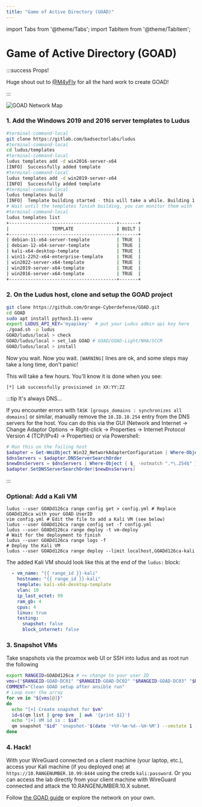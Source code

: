 ```yaml
---
title: "Game of Active Directory (GOAD)"
---
```

import Tabs from '@theme/Tabs';
import TabItem from '@theme/TabItem';

# Game of Active Directory (GOAD)

:::success Props!

Huge shout out to [@M4yFly](https://twitter.com/M4yFly) for all the hard work to create GOAD!

:::

![GOAD Network Map](https://raw.githubusercontent.com/Orange-Cyberdefense/GOAD/main/docs/img/GOAD_schema.png)

### 1. Add the Windows 2019 and 2016 server templates to Ludus

```bash
#terminal-command-local
git clone https://gitlab.com/badsectorlabs/ludus
#terminal-command-local
cd ludus/templates
#terminal-command-local
ludus templates add -d win2016-server-x64
[INFO]  Successfully added template
#terminal-command-local
ludus templates add -d win2019-server-x64
[INFO]  Successfully added template
#terminal-command-local
ludus templates build
[INFO]  Template building started - this will take a while. Building 1 template(s) at a time.
# Wait until the templates finish building, you can monitor them with `ludus templates logs -f` or `ludus templates status`
#terminal-command-local
ludus templates list
+----------------------------------------+-------+
|                TEMPLATE                | BUILT |
+----------------------------------------+-------+
| debian-11-x64-server-template          | TRUE  |
| debian-12-x64-server-template          | TRUE  |
| kali-x64-desktop-template              | TRUE  |
| win11-22h2-x64-enterprise-template     | TRUE  |
| win2022-server-x64-template            | TRUE  |
| win2019-server-x64-template            | TRUE  |
| win2016-server-x64-template            | TRUE  |
+----------------------------------------+-------+
```

### 2. On the Ludus host, clone and setup the GOAD project

```bash
git clone https://github.com/Orange-Cyberdefense/GOAD.git
cd GOAD
sudo apt install python3.11-venv
export LUDUS_API_KEY='myapikey'  # put your Ludus admin api key here
./goad.sh -p ludus
GOAD/ludus/local > check
GOAD/ludus/local > set_lab GOAD # GOAD/GOAD-Light/NHA/SCCM
GOAD/ludus/local > install
```

Now you wait. Now you wait. `[WARNING]` lines are ok, and some steps may take a long time, don't panic!

This will take a few hours. You'll know it is done when you see:

```
[*] Lab successfully provisioned in XX:YY:ZZ
```

:::tip It's always DNS...

If you encounter errors with `TASK [groups_domains : synchronizes all domains]` or similar, manually remove the `10.ID.10.254` entry from the DNS servers for the host. You can do this via the GUI (Network and Internet -> Change Adaptor Options -> Right-click -> Properties -> Internet Protocol Version 4 (TCP/IPv4) -> Properties) or via Powershell:

```powershell
# Run this on the failing host
$adapter = Get-WmiObject Win32_NetworkAdapterConfiguration | Where-Object { $_.IPAddress -ne $null }
$dnsServers = $adapter.DNSServerSearchOrder
$newDnsServers = $dnsServers | Where-Object { $_ -notmatch ".*\.254$" }
$adapter.SetDNSServerSearchOrder($newDnsServers)
```

:::

### Optional: Add a Kali VM

```
ludus --user GOADd126ca range config get > config.yml # Replace GOADd126ca with your GOAD UserID
vim config.yml # Edit the file to add a Kali VM (see below)
ludus --user GOADd126ca range config set -f config.yml
ludus --user GOADd126ca range deploy -t vm-deploy
# Wait for the deployment to finish
ludus --user GOADd126ca range logs -f
# Deploy the Kali VM
ludus --user GOADd126ca range deploy --limit localhost,GOADd126ca-kali
```

The added Kali VM should look like this at the end of the `ludus:` block:

```yaml
  - vm_name: "{{ range_id }}-kali"
    hostname: "{{ range_id }}-kali"
    template: kali-x64-desktop-template
    vlan: 10
    ip_last_octet: 99
    ram_gb: 4
    cpus: 4
    linux: true
    testing:
      snapshot: false
      block_internet: false
```


### 3. Snapshot VMs

Take snapshots via the proxmox web UI or SSH into ludus and as root run the following

```bash
export RANGEID=GOADd126ca # <= change to your user ID
vms=("$RANGEID-GOAD-DC01" "$RANGEID-GOAD-DC02" "$RANGEID-GOAD-DC03" "$RANGEID-GOAD-SRV02" "$RANGEID-GOAD-SRV03")
COMMENT="Clean GOAD setup after ansible run"
# Loop over the array
for vm in "${vms[@]}"
do
  echo "[+] Create snapshot for $vm"
  id=$(qm list | grep $vm  | awk '{print $1}')
  echo "[+] VM id is : $id"
  qm snapshot "$id" 'snapshot-'$(date '+%Y-%m-%d--%H-%M') --vmstate 1 --description "$COMMENT"
done
```

### 4. Hack!

With your WireGuard connected on a client machine (your laptop, etc.), access your Kali machine (if you deployed one) at `https://10.RANGENUMBER.10.99:8444` using the creds `kali:password`. Or you can access the lab directly from your client machine with WireGuard connected and attack the 10.RANGENUMBER.10.X subnet.

Follow [the GOAD guide](https://mayfly277.github.io/posts/GOADv2-pwning_part1/) or explore the network on your own.